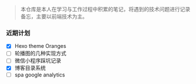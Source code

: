 > 本仓库是本人在学习与工作过程中积累的笔记，将遇到的技术问题进行记录备忘，主要以前端技术为主。

### 近期计划
 - [x] Hexo theme Oranges
 - [ ] 轮播图的几种实现方式
 - [ ] 微信小程序踩坑记录
 - [x] 博客目录系统
 - [ ] spa google analytics
